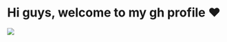 # Hi guys, welcome to my gh profile ❤

<p align="flex-end"> 
  <a href="https://skillicons.dev">
    <img src="https://skillicons.dev/icons?i=java,spring,maven,postgres,linux,angular,figma,hibernate,postman,docker"/></br>
  </a>
</p>
